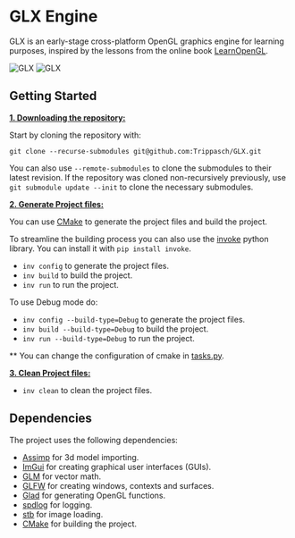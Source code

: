 # GLX Engine
GLX is an early-stage cross-platform OpenGL graphics engine for learning purposes, inspired by the lessons from the online book [LearnOpenGL](https://learnopengl.com/).

![GLX](https://i.imgur.com/qcN1wqx.png)
![GLX](https://i.imgur.com/KVBhZ9v.png)

## Getting Started
<ins>**1. Downloading the repository:**</ins>

Start by cloning the repository with:
```
git clone --recurse-submodules git@github.com:Trippasch/GLX.git
```
You can also use ```--remote-submodules``` to clone the submodules to their latest revision.
If the repository was cloned non-recursively previously, use ```git submodule update --init``` to clone the necessary submodules.

<ins>**2. Generate Project files:**</ins>

You can use [CMake](https://cmake.org/) to generate the project files and build the project.

To streamline the building process you can also use the [invoke](https://www.pyinvoke.org/) python library. You can install it with ```pip install invoke```.

* ```inv config``` to generate the project files.
* ```inv build``` to build the project.
* ```inv run``` to run the project.

To use Debug mode do:
* ```inv config --build-type=Debug``` to generate the project files.
* ```inv build --build-type=Debug``` to build the project.
* ```inv run --build-type=Debug``` to run the project.

** You can change the configuration of cmake in [tasks.py](https://github.com/Trippasch/GLX/blob/main/tasks.py).

<ins>**3. Clean Project files:**</ins>
* ```inv clean``` to clean the project files.

## Dependencies
The project uses the following dependencies:
  * [Assimp](https://github.com/assimp/assimp) for 3d model importing.
  * [ImGui](https://github.com/ocornut/imgui) for creating graphical user interfaces (GUIs).
  * [GLM](https://github.com/g-truc/glm) for vector math.
  * [GLFW](https://www.glfw.org/) for creating windows, contexts and surfaces.
  * [Glad](https://glad.dav1d.de/) for generating OpenGL functions.
  * [spdlog](https://github.com/gabime/spdlog) for logging.
  * [stb](https://github.com/nothings/stb) for image loading.
  * [CMake](https://cmake.org/) for building the project.
